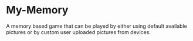 # My-Memory
A memory based game that can be played by either using default available pictures or by custom user uploaded pictures from devices.
